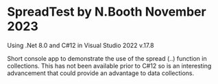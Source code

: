 # SpreadTest by N.Booth November 2023

Using .Net 8.0 and C#12 in Visual Studio 2022 v.17.8

Short console app to demonstrate the use of the spread (..) function in collections.  This has not been available prior to C#12 so is an interesting advancement that could provide an advantage to data collections.

